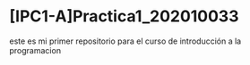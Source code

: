 # [IPC1-A]Practica1_202010033
este es mi primer repositorio para el curso de introducción a la programacion
